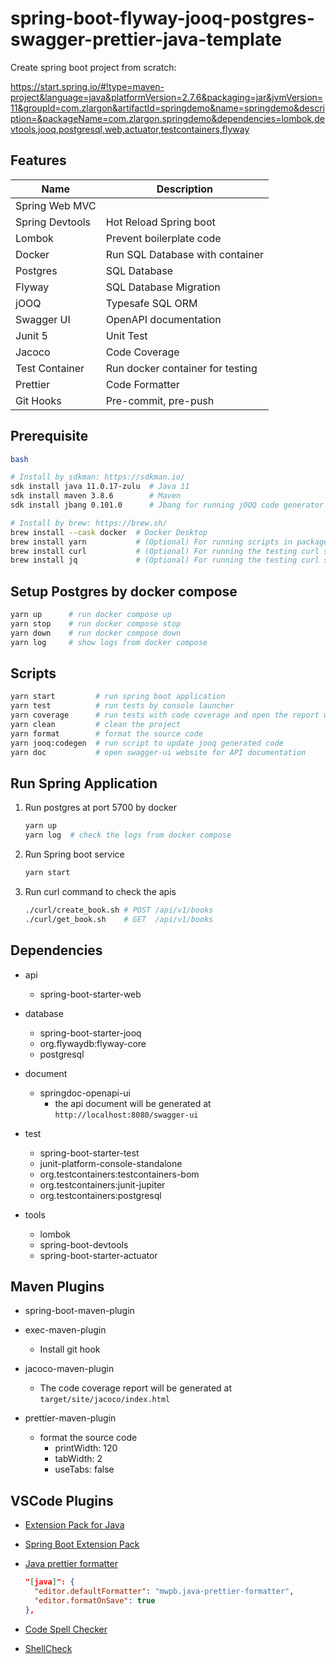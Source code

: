 # spring-boot-flyway-jooq-postgres-swagger-prettier-java-template

Create spring boot project from scratch:

https://start.spring.io/#!type=maven-project&language=java&platformVersion=2.7.6&packaging=jar&jvmVersion=11&groupId=com.zlargon&artifactId=springdemo&name=springdemo&description=&packageName=com.zlargon.springdemo&dependencies=lombok,devtools,jooq,postgresql,web,actuator,testcontainers,flyway

## Features

| Name            | Description                      |
| --------------- | -------------------------------- |
| Spring Web MVC  |                                  |
| Spring Devtools | Hot Reload Spring boot           |
| Lombok          | Prevent boilerplate code         |
| Docker          | Run SQL Database with container  |
| Postgres        | SQL Database                     |
| Flyway          | SQL Database Migration           |
| jOOQ            | Typesafe SQL ORM                 |
| Swagger UI      | OpenAPI documentation            |
| Junit 5         | Unit Test                        |
| Jacoco          | Code Coverage                    |
| Test Container  | Run docker container for testing |
| Prettier        | Code Formatter                   |
| Git Hooks       | Pre-commit, pre-push             |

## Prerequisite

```bash
bash

# Install by sdkman: https://sdkman.io/
sdk install java 11.0.17-zulu  # Java 11
sdk install maven 3.8.6        # Maven
sdk install jbang 0.101.0      # Jbang for running jOOQ code generator script

# Install by brew: https://brew.sh/
brew install --cask docker  # Docker Desktop
brew install yarn           # (Optional) For running scripts in package.json (yarn 1.22.x)
brew install curl           # (Optional) For running the testing curl script
brew install jq             # (Optional) For running the testing curl script
```

## Setup Postgres by docker compose

```bash
yarn up      # run docker compose up
yarn stop    # run docker compose stop
yarn down    # run docker compose down
yarn log     # show logs from docker compose
```

## Scripts

```bash
yarn start         # run spring boot application
yarn test          # run tests by console launcher
yarn coverage      # run tests with code coverage and open the report website
yarn clean         # clean the project
yarn format        # format the source code
yarn jooq:codegen  # run script to update jooq generated code
yarn doc           # open swagger-ui website for API documentation
```

## Run Spring Application

1. Run postgres at port 5700 by docker

   ```bash
   yarn up
   yarn log  # check the logs from docker compose
   ```

2. Run Spring boot service

   ```bash
   yarn start
   ```

3. Run curl command to check the apis

   ```bash
   ./curl/create_book.sh # POST /api/v1/books
   ./curl/get_book.sh    # GET  /api/v1/books
   ```

## Dependencies

- api

  - spring-boot-starter-web

- database

  - spring-boot-starter-jooq
  - org.flywaydb:flyway-core
  - postgresql

- document

  - springdoc-openapi-ui
    - the api document will be generated at `http://localhost:8080/swagger-ui`

- test

  - spring-boot-starter-test
  - junit-platform-console-standalone
  - org.testcontainers:testcontainers-bom
  - org.testcontainers:junit-jupiter
  - org.testcontainers:postgresql

- tools

  - lombok
  - spring-boot-devtools
  - spring-boot-starter-actuator

## Maven Plugins

- spring-boot-maven-plugin

- exec-maven-plugin

  - Install git hook

- jacoco-maven-plugin

  - The code coverage report will be generated at `target/site/jacoco/index.html`

- prettier-maven-plugin

  - format the source code
    - printWidth: 120
    - tabWidth: 2
    - useTabs: false

## VSCode Plugins

- [Extension Pack for Java](https://marketplace.visualstudio.com/items?itemName=vscjava.vscode-java-pack)
- [Spring Boot Extension Pack](https://marketplace.visualstudio.com/items?itemName=Pivotal.vscode-boot-dev-pack)
- [Java prettier formatter](https://marketplace.visualstudio.com/items?itemName=mwpb.java-prettier-formatter)

  ```json
  "[java]": {
    "editor.defaultFormatter": "mwpb.java-prettier-formatter",
    "editor.formatOnSave": true
  },
  ```

- [Code Spell Checker](https://marketplace.visualstudio.com/items?itemName=streetsidesoftware.code-spell-checker)
- [ShellCheck](https://marketplace.visualstudio.com/items?itemName=timonwong.shellcheck)
